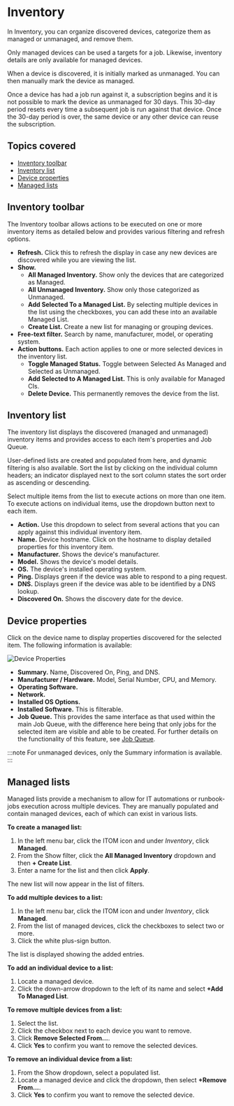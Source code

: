 # Inventory
In Inventory, you can organize discovered devices, categorize them as managed or unmanaged, and remove them.

Only managed devices can be used a targets for a job. Likewise, inventory details are only available for managed devices. 

When a device is discovered, it is initially marked as unmanaged. You can then manually mark the device as managed. 

Once a device has had a job run against it, a subscription begins and it is not possible to mark the device as unmanaged for 30 days. This 30-day period resets every time a subsequent job is run against that device. Once the 30-day period is over, the same device or any other device can reuse the subscription.

## Topics covered
* [Inventory toolbar](/itom-user-guide/inventory/inventory#inventory-toolbar)
* [Inventory list](/itom-user-guide/inventory/inventory#inventory-list)
* [Device properties](/itom-user-guide/inventory/inventory#device-properties)
* [Managed lists](/itom-user-guide/inventory/inventory#managed-lists)

## Inventory toolbar
The Inventory toolbar allows actions to be executed on one or more inventory items as detailed below and provides various filtering and refresh options.

* **Refresh.** Click this to refresh the display in case any new devices are discovered while you are viewing the list.
* **Show.**
    * **All Managed Inventory.** Show only the devices that are categorized as Managed.
    * **All Unmanaged Inventory.** Show only those categorized as Unmanaged.
    * **Add Selected To a Managed List.** By selecting multiple devices in the list using the checkboxes, you can add these into an available Managed List.
    * **Create List.** Create a new list for managing or grouping devices.
* **Free-text filter.** Search by name, manufacturer, model, or operating system.
* **Action buttons.** Each action applies to one or more selected devices in the inventory list.
    * **Toggle Managed Status.** Toggle between Selected As Managed and Selected as Unmanaged.
    * **Add Selected to A Managed List.** This is only available for Managed CIs.
    * **Delete Device.** This permanently removes the device from the list.

## Inventory list
The inventory list displays the discovered (managed and unmanaged) inventory items and provides access to each item's properties and Job Queue.

User-defined lists are created and populated from here, and dynamic filtering is also available. Sort the list by clicking on the individual column headers; an indicator displayed next to the sort column states the sort order as ascending or descending. 

Select multiple items from the list to execute actions on more than one item. To execute actions on individual items, use the dropdown button next to each item.

* **Action.** Use this dropdown to select from several actions that you can apply against this individual inventory item.
* **Name.** Device hostname. Click on the hostname to display detailed properties for this inventory item.
* **Manufacturer.** Shows the device's manufacturer.
* **Model.** Shows the device's model details.
* **OS.** The device's installed operating system.
* **Ping.** Displays green if the device was able to respond to a ping request.
* **DNS.** Displays green if the device was able to be identified by a DNS lookup.
* **Discovered On.** Shows the discovery date for the device.

## Device properties
Click on the device name to display properties discovered for the selected item. The following information is available:

![Device Properties](_books/itom-user-guide/inventory/images/device-properties.png)

* **Summary.** Name, Discovered On, Ping, and DNS.
* **Manufacturer / Hardware.** Model, Serial Number, CPU, and Memory.
* **Operating Software.**
* **Network.**
* **Installed OS Options.**
* **Installed Software.** This is filterable.
* **Job Queue.** This provides the same interface as that used within the main Job Queue, with the difference here being that only jobs for the selected item are visible and able to be created. For further details on the functionality of this feature, see [Job Queue](/itom-user-guide/jobs/job-queue).

:::note
For unmanaged devices, only the Summary information is available.
:::

## Managed lists
Managed lists provide a mechanism to allow for IT automations or runbook-jobs execution across multiple devices. They are manually populated and contain managed devices, each of which can exist in various lists.

**To create a managed list:**
1. In the left menu bar, click the ITOM icon and under *Inventory*, click **Managed**.
1. From the Show filter, click the **All Managed Inventory** dropdown and then **+ Create List**.
1. Enter a name for the list and then click **Apply**.

The new list will now appear in the list of filters.

**To add multiple devices to a list:**
1. In the left menu bar, click the ITOM icon and under *Inventory*, click **Managed**.
1. From the list of managed devices, click the checkboxes to select two or more.
1. Click the white plus-sign button.

The list is displayed showing the added entries.

**To add an individual device to a list:**
1. Locate a managed device.
1. Click the down-arrow dropdown to the left of its name and select **+Add To Managed List**.

**To remove multiple devices from a list:**
1. Select the list.
1. Click the checkbox next to each device you want to remove.
1. Click **Remove Selected From...**.
1. Click **Yes** to confirm you want to remove the selected devices.

**To remove an individual device from a list:**
1. From the Show dropdown, select a populated list.
1. Locate a managed device and click the dropdown, then select **+Remove From...**.
1. Click **Yes** to confirm you want to remove the selected device.